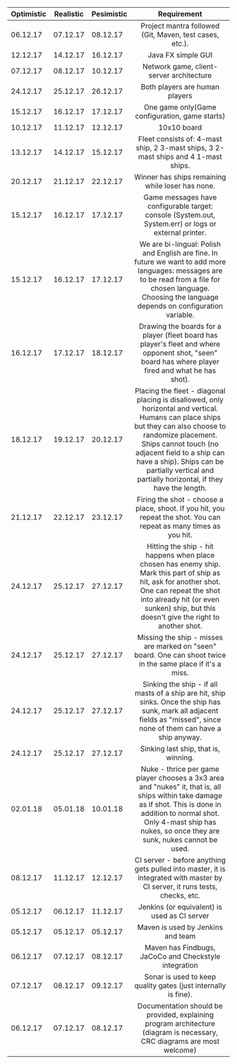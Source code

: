 | Optimistic         |  Realistic         |  Pesimistic         | Requirement    | 
| ------------- | ------------- | ------------- |:-------------:| 
|06.12.17|07.12.17|08.12.17|Project mantra followed (Git, Maven, test cases, etc.).|
|12.12.17|14.12.17|16.12.17|Java FX simple GUI|
|07.12.17|08.12.17|10.12.17|Network game, client-server architecture|
|24.12.17|25.12.17|26.12.17|Both players are human players|
|15.12.17|16.12.17|17.12.17|One game only(Game configuration, game starts)|
|10.12.17|11.12.17|12.12.17|10x10 board|
|13.12.17|14.12.17|15.12.17|Fleet consists of: 4-mast ship, 2 3-mast ships, 3 2-mast ships and 4 1-mast ships.|
|20.12.17|21.12.17|22.12.17|Winner has ships remaining while loser has none.|
|15.12.17|16.12.17|17.12.17|Game messages have configurable target: console (System.out, System.err) or logs or external printer.|
|15.12.17|16.12.17|17.12.17|We are bi-lingual: Polish and English are fine. In future we want to add more languages: messages are to be read from a file for chosen language. Choosing the language depends on configuration variable.|
|16.12.17|17.12.17|18.12.17|Drawing the boards for a player (fleet board has player's fleet and where opponent shot, "seen" board has where player fired and what he has shot).|
|18.12.17|19.12.17|20.12.17|Placing the fleet - diagonal placing is disallowed, only horizontal and vertical. Humans can place ships but they can also choose to randomize placement. Ships cannot touch (no adjacent field to a ship can have a ship). Ships can be partially vertical and partially horizontal, if they have the length.|
|21.12.17|22.12.17|23.12.17|Firing the shot - choose a place, shoot. If you hit, you repeat the shot. You can repeat as many times as you hit.|
|24.12.17|25.12.17|27.12.17|Hitting the ship - hit happens when place chosen has enemy ship. Mark this part of ship as hit, ask for another shot. One can repeat the shot into already hit (or even sunken) ship, but this doesn't give the right to another shot.|
|24.12.17|25.12.17|27.12.17|Missing the ship - misses are marked on "seen" board. One can shoot twice in the same place if it's a miss.|
|24.12.17|25.12.17|27.12.17|Sinking the ship - if all masts of a ship are hit, ship sinks. Once the ship has sunk, mark all adjacent fields as "missed", since none of them can have a ship anyway.|
|24.12.17|25.12.17|27.12.17|Sinking last ship, that is, winning.|
|02.01.18|05.01.18|10.01.18|Nuke - thrice per game player chooses a 3x3 area and "nukes" it, that is, all ships within take damage as if shot. This is done in addition to normal shot. Only 4-mast ship has nukes, so once they are sunk, nukes cannot be used.|
|08.12.17|11.12.17|12.12.17|CI server - before anything gets pulled into master, it is integrated with master by CI server, it runs tests, checks, etc.|
|05.12.17|06.12.17|11.12.17|Jenkins (or equivalent) is used as CI server|
|05.12.17|05.12.17|05.12.17|Maven is used by Jenkins and team|
|06.12.17|07.12.17|08.12.17|Maven has Findbugs, JaCoCo and Checkstyle integration|
|07.12.17|08.12.17|09.12.17|Sonar is used to keep quality gates (just internally is fine).|
|06.12.17|07.12.17|08.12.17|Documentation should be provided, explaining program architecture (diagram is necessary, CRC diagrams are most welcome)|
